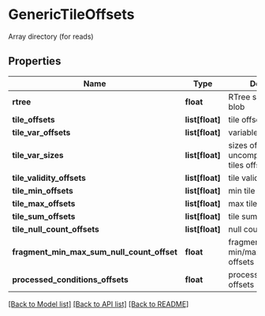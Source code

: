 # GenericTileOffsets

Array directory (for reads)
## Properties
Name | Type | Description | Notes
------------ | ------------- | ------------- | -------------
**rtree** | **float** | RTree serialized as a blob | [optional] 
**tile_offsets** | **list[float]** | tile offsets | [optional] 
**tile_var_offsets** | **list[float]** | variable tile offsets | [optional] 
**tile_var_sizes** | **list[float]** | sizes of the uncompressed variable tiles offsets | [optional] 
**tile_validity_offsets** | **list[float]** | tile validity offsets | [optional] 
**tile_min_offsets** | **list[float]** | min tile offsets | [optional] 
**tile_max_offsets** | **list[float]** | max tile offsets | [optional] 
**tile_sum_offsets** | **list[float]** | tile sum offsets | [optional] 
**tile_null_count_offsets** | **list[float]** | null count offsets | [optional] 
**fragment_min_max_sum_null_count_offset** | **float** | fragment min/max/sum/nullcount offsets | [optional] 
**processed_conditions_offsets** | **float** | processed conditions offsets | [optional] 

[[Back to Model list]](../README.md#documentation-for-models) [[Back to API list]](../README.md#documentation-for-api-endpoints) [[Back to README]](../README.md)


